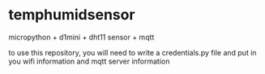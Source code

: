# temphumidsensor
micropython + d1mini + dht11 sensor + mqtt

to use this repository, you will need to write a credentials.py file
and put in you wifi information and mqtt server information
